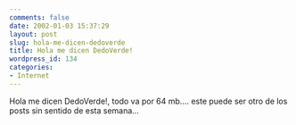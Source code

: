 ```yaml
---
comments: false
date: 2002-01-03 15:37:29
layout: post
slug: hola-me-dicen-dedoverde
title: Hola me dicen DedoVerde!
wordpress_id: 134
categories:
- Internet
---
```


Hola me dicen DedoVerde!, todo va por 64 mb…. este puede ser otro de los posts sin sentido de esta semana…




 

